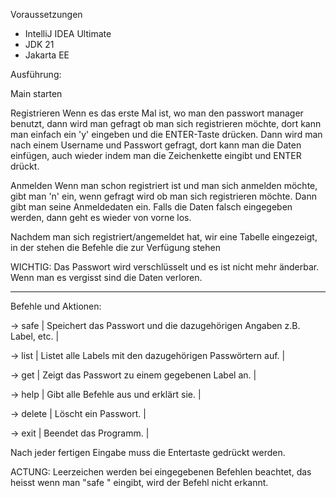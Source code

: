 Voraussetzungen
- IntelliJ IDEA Ultimate
- JDK 21 
- Jakarta EE

Ausführung:

Main starten

Registrieren
  Wenn es das erste Mal ist, wo man den passwort manager benutzt, dann wird man gefragt ob man sich registrieren möchte, dort kann man einfach ein 'y' eingeben und die ENTER-Taste drücken.
  Dann wird man nach einem Username und Passwort gefragt, dort kann man die Daten einfügen, auch wieder indem man die Zeichenkette eingibt und ENTER drückt.

Anmelden
  Wenn man schon registriert ist und man sich anmelden möchte, gibt man 'n' ein, wenn gefragt wird ob man sich registrieren möchte.
  Dann gibt man seine Anmeldedaten ein. Falls die Daten falsch eingegeben werden, dann geht es wieder von vorne los.

Nachdem man sich registriert/angemeldet hat, wir eine Tabelle eingezeigt, in der stehen die Befehle die zur Verfügung stehen

WICHTIG: Das Passwort wird verschlüsselt und es ist nicht mehr änderbar. Wenn man es vergisst sind die Daten verloren.

----------------------------------------------------------------------------------------------------------------

Befehle und Aktionen:

-> safe                                | Speichert das Passwort und die dazugehörigen Angaben z.B. Label, etc.  |

-> list                                | Listet alle Labels mit den dazugehörigen Passwörtern auf.              |

-> get                                 | Zeigt das Passwort zu einem gegebenen Label an.                        |

-> help                                | Gibt alle Befehle aus und erklärt sie.                                 |

-> delete                              | Löscht ein Passwort.                                                   |

-> exit                                | Beendet das Programm.                                                  |

Nach jeder fertigen Eingabe muss die Entertaste gedrückt werden.

ACTUNG: Leerzeichen werden bei eingegebenen Befehlen beachtet, das heisst wenn man "safe " eingibt, wird der Befehl nicht erkannt.
